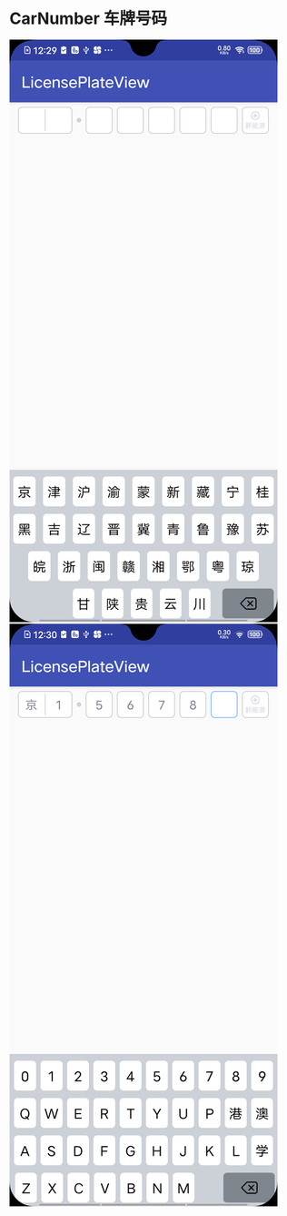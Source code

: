 # CarNumber 车牌号码
<img src='https://github.com/ChinaVolvocars/CarNumber/blob/master/img/01.png?size=140'>
<img src='https://github.com/ChinaVolvocars/CarNumber/blob/master/img/02.png?size=140'>

